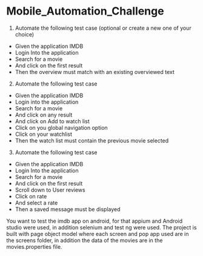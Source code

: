 # Mobile_Automation_Challenge

1. Automate the following test case (optional or create a new one of your choice)
- Given the application IMDB 
- Login Into the application
- Search for a movie
- And click on the first result
- Then the overview must match with an existing overviewed text

2. Automate the following test case
- Given the application IMDB
- Login into the application
- Search for a movie
- And click on any result 
- And click on Add to watch list
- Click on you global navigation option
- Click on your watchlist
- Then the watch list must contain the previous movie selected

3. Automate the following test case
- Given the application IMDB 
- Login Into the application
- Search for a movie
- And click on the first result
- Scroll down to User reviews
- Click on rate
- And select a rate
- Then a saved message must be displayed

You want to test the imdb app on android, for that appium and Android studio were used, in addition selenium and test ng were used. The project is built with page object model where each screen and pop app used are in the screens folder, in addition the data of the movies are in the movies.properties file.
